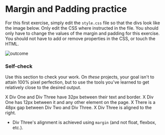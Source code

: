 # Margin and Padding practice

For this first exercise, simply edit the `style.css` file so that the divs look like the image below. Only edit the CSS where instructed in the file.  You should only have to change the values of the margin and padding for this exercise. You should not have to add or remove properties in the CSS, or touch the HTML.

![outcome](./desired-outcome.png)

### Self-check 
Use this section to check your work. On _these_ projects, your goal isn't to attain 100% pixel perfection, but to use the tools you've learned to get relatively close to the desired output.

X Div One and Div Three have 32px between their text and border.
X Div One has 12px between it and any other element on the page.
X There is a 48px gap between Div Two and Div Three.
X Div Three is aligned to the right.
- Div Three's alignment is achieved using `margin` (and not float, flexbox, etc.).